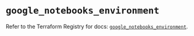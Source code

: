 # `google_notebooks_environment`

Refer to the Terraform Registry for docs: [`google_notebooks_environment`](https://registry.terraform.io/providers/hashicorp/google-beta/6.36.1/docs/resources/google_notebooks_environment).
